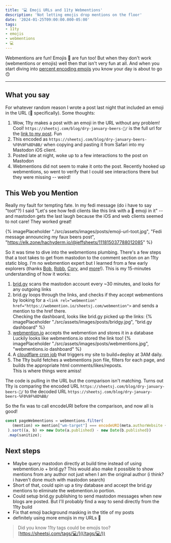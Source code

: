 ```yaml
---
title: '💻 Emoji URLs and 11ty Webmentions'
description: 'Not letting emojis drop mentions on the floor'
date: '2024-01-25T09:00:00.000-05:00'
tags:
- 11ty
- emojis
- webmentions
- 💻
---
```


Webmentions are fun! Emojis 🎉 are fun too! But when they don't work (webmentions or emojis) well then that isn't very fun at all. And when you start diving into [percent encoding emojis](https://en.wikipedia.org/wiki/Percent-encoding) you know your day is about to go 🙃

---

## What you say

For whatever random reason I wrote a post last night that included an emoji in the URL (🍻 specifically). Some thoughts:

1. Wow, 11ty makes a post with an emoji in the URL without any problem! Cool! `https://sheetsj.com/blog/dry-january-beers-🍻/` is the full url for the [link to my post](https://sheetsj.com/blog/dry-january-beers-🍻/). Fun
2. This encoded as `https://sheetsj.com/blog/dry-january-beers-%F0%9F%8D%BB/` when copying and pasting it from Safari into my Mastodon iOS client.
3. Posted late at night, woke up to a few interactions to the post on Mastodon
4. Webmentions did not seem to make it onto the post. Recently hooked up webmentions, so went to verify that I could see interactions there but they were missing -- weird!

## This Web you Mention

Really my fault for tempting fate. In my fedi message (do i have to say "toot"?) I said "Let's see how fedi clients like this link with a 🍻 emoji in it" -- and mastodon gets the last laugh because the iOS and web clients seemed to not care! They worked great!

{% imagePlaceholder "./src/assets/images/posts/emoji-url-toot.jpg", "Fedi message announcing my faux beers post", "https://elk.zone/hachyderm.io/@jeffsheets/111815037788012085" %}

So it was time to dive into the webmentions plumbing. There's a few steps that a toot takes to get from mastodon to the comment section on an 11ty static blog. I'm no webmention expert but I learned from a few early explorers (thanks [Bob](https://www.bobmonsour.com/posts/adding-webmentions-to-my-site/), [Robb](https://rknight.me/blog/adding-webmentions-to-your-site/), [Cory](https://coryd.dev/posts/2023/webmentions-in-eleventy/), and [more](https://11tybundle.dev/categories/webmentions/)!). This is my 15-minutes understanding of how it works:

1. [brid.gy](https://brid.gy/mastodon/@jeffsheets@hachyderm.io) scans the mastodon account every ~30 minutes, and looks for any outgoing links
2. brid.gy loops through the links, and checks if they accept webmentions by looking for a `<link rel="webmention" href="https://webmention.io/sheetsj.com/webmention">` and sends a mention to the href there. \
Checking the dashboard, looks like brid.gy picked up the links:
   {% imagePlaceholder "./src/assets/images/posts/bridgy.jpg", "brid.gy dashboard" %}
3. [webmention.io](https://webmention.io) accepts the webmention and stores it in a database \
   Luckily looks like webmentions.io stored the link too!
   {% imagePlaceholder "./src/assets/images/posts/webmentions.jpg", "webmentions.io dashboard" %}
4. A [cloudflare cron job](https://sheetsj.com/blog/cloudflare-pages-cron-deploys/) that triggers my site to build+deploy at 3AM daily.
5. The 11ty build fetches a webmentions json file, filters for each page, and builds the appropriate html comments/likes/reposts. \
This is where things were amiss!

The code is pulling in the URL but the comparison isn't matching. Turns out 11ty is comparing the encoded URL `https://sheetsj.com/blog/dry-january-beers-🍻/` to the decoded URL `https://sheetsj.com/blog/dry-january-beers-%F0%9F%8D%BB/` 

So the fix was to call encodeURI before the comparison, and now all is good!
```javascript
const pageWebmentions = webmentions.filter(
   (mention) => mention["wm-target"] === encodeURI(meta.authorWebsite + url)
 ).sort((a, b) => new Date(a.published) - new Date(b.published))
 .map(sanitize);
```

## Next steps

- Maybe query mastodon directly at build time instead of using webmention.io + brid.gy? This would also make it possible to show mentions from any author not just when I am the original author (i think? i haven't done much with mastodon search)
- Short of that, could spin up a tiny database and accept the brid.gy mentions to eliminate the webmention.io portion.
- Could setup brid.gy publishing to send mastodon messages when new blogs are posted. But I'll probably find a way to send directly from the 11ty build
- Fix that emoji background masking in the title of my posts
- definitely using more emojis in my URLs 🎉

> Did you know 11ty tags could be emojis too? [https://sheetsj.com/tags/💻/]((/tags/💻/))
